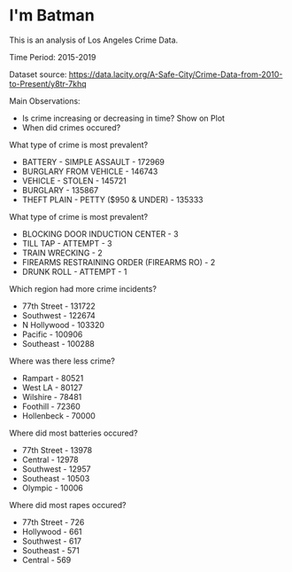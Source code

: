 # I'm Batman
This is an analysis of Los Angeles Crime Data.

Time Period: 2015-2019

Dataset source: https://data.lacity.org/A-Safe-City/Crime-Data-from-2010-to-Present/y8tr-7khq

Main Observations:
- Is crime increasing or decreasing in time? Show on Plot
- When did crimes occured?

What type of crime is most prevalent?
- BATTERY - SIMPLE ASSAULT              - 172969
- BURGLARY FROM VEHICLE                 - 146743
- VEHICLE - STOLEN                      - 145721
- BURGLARY                              - 135867
- THEFT PLAIN - PETTY ($950 & UNDER)    - 135333

What type of crime is most prevalent?
- BLOCKING DOOR INDUCTION CENTER              - 3
- TILL TAP - ATTEMPT                          - 3
- TRAIN WRECKING                              - 2
- FIREARMS RESTRAINING ORDER (FIREARMS RO)    - 2
- DRUNK ROLL - ATTEMPT                        - 1

Which region had more crime incidents?
- 77th Street   - 131722
- Southwest     - 122674
- N Hollywood   - 103320
- Pacific       - 100906
- Southeast     - 100288

Where was there less crime?
- Rampart      - 80521
- West LA      - 80127
- Wilshire     - 78481
- Foothill     - 72360
- Hollenbeck   - 70000

Where did most batteries occured?
- 77th Street    - 13978
- Central        - 12978
- Southwest      - 12957
- Southeast      - 10503
- Olympic        - 10006

Where did most rapes occured?
- 77th Street    - 726
- Hollywood      - 661
- Southwest      - 617
- Southeast      - 571
- Central        - 569

